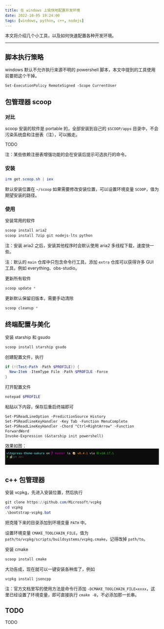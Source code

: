```yaml
---
title: 在 windows 上愉快地配置开发环境
date: 2022-10-05 19:24:00
tags: [windows, python, c++, nodejs]
---
```


本文将介绍几个小工具，以及如何快速配置各种开发环境。

---

## 脚本执行策略
windows 默认不允许执行来源不明的 powershell 脚本，本文中提到的工具使用前要把这个干掉。
```
Set-ExecutionPolicy RemoteSigned -Scope CurrentUser
```

## 包管理器 scoop
### 对比
scoop 安装的软件是 portable 的，全部安装到自己的 `$SCOOP/apps` 目录中，不会污染系统盘和注册表（注），可以搬走。

TODO

注：某些依赖注册表增强功能的会在安装后提示可选执行的命令。

### 安装

```powershell
irm get.scoop.sh | iex
```

默认安装位置在 `~/scoop` 如果需要修改安装位置，可以设置环境变量 `SCOOP`，值为期望安装的路径。

### 使用
安装常用的软件

```powershell
scoop install aria2
scoop install 7zip git nodejs-lts python
```

注：安装 aria2 之后，安装其他程序时会默认使用 aria2 多线程下载，速度快一些。

注：默认的 `main` 仓库中只包含命令行工具，添加 `extra` 仓库可以获得许多 GUI 工具，例如 everything、obs-studio。

更新所有软件
```powershell
scoop update *
```

更新默认保留旧版本，需要手动清除
```powershell
scoop cleanup *
```

## 终端配置与美化
安装 starship 和 gsudo
```powershell
scoop install starship gsudo
```

创建配置文件，执行
```powershell
if (!(Test-Path -Path $PROFILE)) {
  New-Item -ItemType File -Path $PROFILE -Force
}
```

打开配置文件
```powershell
notepad $PROFILE
```

粘贴以下内容，保存后重启终端即可
```
Set-PSReadLineOption -PredictionSource History
Set-PSReadlineKeyHandler -Key Tab -Function MenuComplete
Set-PSReadLineKeyHandler -Chord "Ctrl+RightArrow" -Function ForwardWord
Invoke-Expression (&starship init powershell)
```

效果如图：
![](images/20221005194508.png)

## c++ 包管理器
安装 vcpkg，先进入安装位置，然后执行
```powershell
git clone https://github.com/Microsoft/vcpkg
cd vcpkg
.\bootstrap-vcpkg.bat
```
把克隆下来的目录添加到环境变量 `PATH` 中。

设置环境变量 `CMAKE_TOOLCHAIN_FILE`，值为 `path/to/vcpkg/scripts/buildsystems/vcpkg.cmake`，记得改掉 `path/to`。

安装 cmake
```powershell
scoop install cmake
```

大功告成，现在就可以一键安装各种库了，例如
```powershell
vcpkg install jsoncpp
```

注：官方文档里写的使用方法是命令行添加 `-DCMAKE_TOOLCHAIN_FILE=xxxx`，这里已经设置了环境变量，即可直接执行 `cmake -B`，不必添加那一长串。

## TODO
TODO
